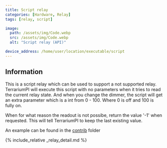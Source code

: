```yaml
---
title: Script relay
categories: [Hardware, Relay]
tags: [relay, script]

image:
  path: /assets/img/Code.webp
  src: /assets/img/Code.webp
  alt: "Script relay (API)"

device_address: /home/user/location/executable/script
---
```


## Information
This is a script relay which can be used to support a not supported relay. TerrariumPI will execute this script with no parameters when it tries to read the current relay state. And when you change the dimmer, the script will get an extra parameter which is a int from 0 - 100. Where 0 is off and 100 is fully on.

When for what reason the readout is not possibe, return the value '-1' when requested. This will tell TerrariumPI to keep the last existing value.

An example can be found in the [contrib](https://github.com/theyosh/TerrariumPI/blob/4.x.y.z/contrib/external_switch.py) folder

{% include_relative _relay_detail.md %}
